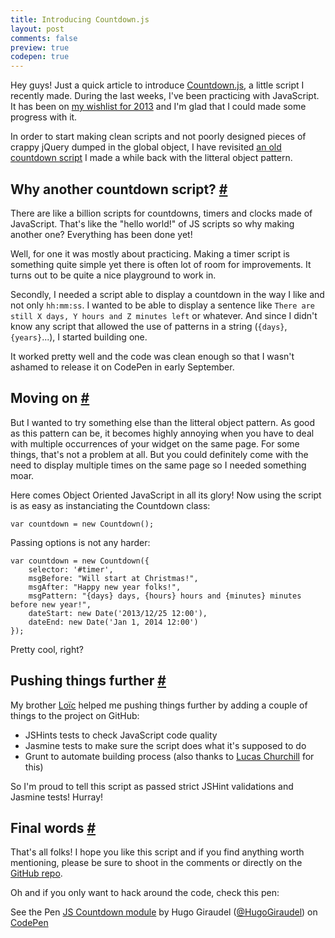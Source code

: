 ```yaml
---
title: Introducing Countdown.js
layout: post
comments: false
preview: true
codepen: true
---
```

<section>
<p>Hey guys! Just a quick article to introduce <a href="https://github.com/HugoGiraudel/Countdown.js">Countdown.js</a>, a little script I recently made. During the last weeks, I've been practicing with JavaScript. It has been on <a href="http://hugogiraudel.com/2013/05/13/things-to-do-2013/">my wishlist for 2013</a> and I'm glad that I could made some progress with it.</p>
<p>In order to start making clean scripts and not poorly designed pieces of crappy jQuery dumped in the global object, I have revisited <a href="http://codepen.io/HugoGiraudel/pen/jtJrq">an old countdown script</a> I made a while back with the litteral object pattern.</p>
</section>
<section id="why-another-one">
<h2>Why another countdown script? <a href="#why-another-one">#</a></h2>
<p>There are like a billion scripts for countdowns, timers and clocks made of JavaScript. That's like the "hello world!" of JS scripts so why making another one? Everything has been done yet!</p>
<p>Well, for one it was mostly about practicing. Making a timer script is something quite simple yet there is often lot of room for improvements. It turns out to be quite a nice playground to work in. </p>
<p>Secondly, I needed a script able to display a countdown in the way I like and not only <code>hh:mm:ss</code>. I wanted to be able to display a sentence like <code>There are still X days, Y hours and Z minutes left</code> or whatever. And since I didn't know any script that allowed the use of patterns in a string (<code>{days}</code>, <code>{years}</code>...), I started building one.</p>
<p>It worked pretty well and the code was clean enough so that I wasn't ashamed to release it on CodePen in early September.</p>
</section>
<section id="moving-on">
<h2>Moving on <a href="#moving-on">#</a></h2>
<p>But I wanted to try something else than the litteral object pattern. As good as this pattern can be, it becomes highly annoying when you have to deal with multiple occurrences of your widget on the same page. For some things, that's not a problem at all. But you could definitely come with the need to display multiple times on the same page so I needed something moar.</p>
<p>Here comes Object Oriented JavaScript in all its glory! Now using the script is as easy as instanciating the Countdown class:</p>
<pre class="language-javascript"><code>var countdown = new Countdown();</code></pre>
<p>Passing options is not any harder:</p>
<pre class="language-javascript"><code>var countdown = new Countdown({
    selector: '#timer',
    msgBefore: "Will start at Christmas!",
    msgAfter: "Happy new year folks!",
    msgPattern: "{days} days, {hours} hours and {minutes} minutes before new year!",
    dateStart: new Date('2013/12/25 12:00'),
    dateEnd: new Date('Jan 1, 2014 12:00')
});</code></pre>
<p>Pretty cool, right?</p>
</section>
<section id="pushing-things-further">
<h2>Pushing things further <a href="#pushing-things-further">#</a></h2>
<p>My brother <a href="https://twitter.com/l_giraudel">Loïc</a> helped me pushing things further by adding a couple of things to the project on GitHub:</p>
<ul>
<li>JSHints tests to check JavaScript code quality</li>
<li>Jasmine tests to make sure the script does what it's supposed to do</li>
<li>Grunt to automate building process (also thanks to <a href="https://twitter.com/_agtlucas">Lucas Churchill</a> for this)</li>
</ul>
<p>So I'm proud to tell this script as passed strict JSHint validations and Jasmine tests! Hurray!</p>
</section>
<section id="final-wors">
<h2>Final words <a href="#final-words">#</a></h2>
<p>That's all folks! I hope you like this script and if you find anything worth mentioning, please be sure to shoot in the comments or directly on the <a href="https://github.com/HugoGiraudel/Countdown.js">GitHub repo</a>.</p>
<p>Oh and if you only want to hack around the code, check this pen:</p>
<p data-height="329" data-theme-id="0" data-slug-hash="jtJrq" data-user="HugoGiraudel" data-default-tab="result" class='codepen'>See the Pen <a href='http://codepen.io/HugoGiraudel/pen/jtJrq'>JS Countdown module</a> by Hugo Giraudel (<a href='http://codepen.io/HugoGiraudel'>@HugoGiraudel</a>) on <a href='http://codepen.io'>CodePen</a></p>
</section>